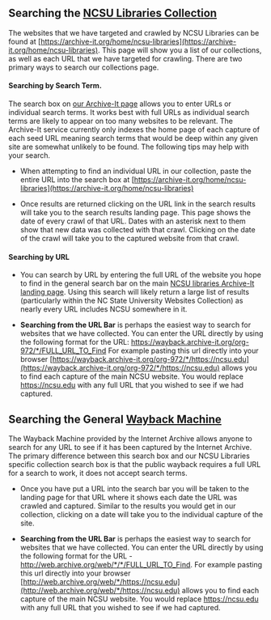 ## Searching the [NCSU Libraries Collection](https://archive-it.org/home/ncsu-libraries)
The websites that we have targeted and crawled by NCSU Libraries can be found at [https://archive-it.org/home/ncsu-libraries](https://archive-it.org/home/ncsu-libraries). This page will show you a list of our collections, as well as each URL that we have targeted for crawling. There are two primary ways to search our collections page.

#### Searching by Search Term.
The search box on [our Archive-It page](https://archive-it.org/home/ncsu-libraries) allows you to enter URLs or individual search terms. It works best with full URLs as individual search terms are likely to appear on too many websites to be relevant. The Archive-It service currently only indexes the home page of each capture of each seed URL meaning search terms that would be deep within any given site are somewhat unlikely to be found. The following tips may help with your search.

* When attempting to find an individual URL in our collection, paste the entire URL into the search box at [https://archive-it.org/home/ncsu-libraries](https://archive-it.org/home/ncsu-libraries)

* Once results are returned clicking on the URL link in the search results will take you to the search results landing page. This page shows the date of every crawl of that URL. Dates with an asterisk next to them show that new data was collected with that crawl. Clicking on the date of the crawl will take you to the captured website from that crawl.

#### Searching by URL
* You can search by URL by entering the full URL of the website you hope to find in the general search bar on the main [NCSU libraries Archive-It landing page](https://archive-it.org/home/ncsu-libraries). Using this search will likely return a large list of results (particularly within the NC State University Websites Collection) as nearly every URL includes NCSU somewhere in it.

* **Searching from the URL Bar** is perhaps the easiest way to search for websites that we have collected. You can enter the URL directly by using the following format for the URL: https://wayback.archive-it.org/org-972/*/FULL_URL_TO_Find For example pasting this url directly into your browser [https://wayback.archive-it.org/org-972/*/https://ncsu.edu](https://wayback.archive-it.org/org-972/*/https://ncsu.edu) allows you to find each capture of the main NCSU website. You would replace https://ncsu.edu with any full URL that you wished to see if we had captured.

## Searching the General [Wayback Machine](http://archive.org/web/)
The Wayback Machine provided by the Internet Archive allows anyone to search for any URL to see if it has been captured by the Internet Archive. The primary difference between this search box and our NCSU Libraries specific collection search box is that the public wayback requires a full URL for a search to work, it does not accept search terms.

* Once you have put a URL into the search bar you will be taken to the landing page for that URL where it shows each date the URL was crawled and captured. Similar to the results you would get in our collection, clicking on a date will take you to the individual capture of the site.

* **Searching from the URL Bar** is perhaps the easiest way to search for websites that we have collected. You can enter the URL directly by using the following format for the URL - http://web.archive.org/web/*/*/FULL_URL_TO_Find. For example pasting this url directly into your browser [http://web.archive.org/web/*/https://ncsu.edu](http://web.archive.org/web/*/https://ncsu.edu) allows you to find each capture of the main NCSU website. You would replace https://ncsu.edu with any full URL that you wished to see if we had captured.

